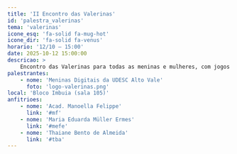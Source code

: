 ```yaml
---
title: 'II Encontro das Valerinas'
id: 'palestra_valerinas'
tema: 'valerinas'
icone_esq: 'fa-solid fa-mug-hot'
icone_dir: 'fa-solid fa-venus'
horario: '12/10 – 15:00'
date: 2025-10-12 15:00:00
descricao: >
    Encontro das Valerinas para todas as meninas e mulheres, com jogos temáticos, café especial e muita conversa.
palestrantes:
    - nome: 'Meninas Digitais da UDESC Alto Vale'
      foto: 'logo-valerinas.png'
local: 'Bloco Imbuia (sala 105)'
anfitrioes:
    - nome: 'Acad. Manoella Felippe'
      link: '#mf'
    - nome: 'Maria Eduarda Müller Ermes'
      link: '#mefe'
    - nome: 'Thaiane Bento de Almeida'
      link: '#tba'
---
```

